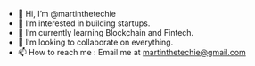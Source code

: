 - 👋 Hi, I’m @martinthetechie
- 👀 I’m interested in building startups.
- 🌱 I’m currently learning Blockchain and Fintech. 
- 💞️ I’m looking to collaborate on everything.
- 📫 How to reach me : Email me at martinthetechie@gmail.com

<!---
martinthetechie/martinthetechie is a ✨ special ✨ repository because its `README.md` (this file) appears on your GitHub profile.
You can click the Preview link to take a look at your changes.
--->
